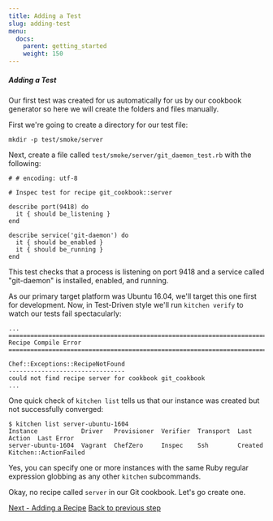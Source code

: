 ```yaml
---
title: Adding a Test
slug: adding-test
menu:
  docs:
    parent: getting_started
    weight: 150
---
```


##### Adding a Test

Our first test was created for us automatically for us by our cookbook generator so here we will create the folders and files manually.

First we're going to create a directory for our test file:

~~~
mkdir -p test/smoke/server
~~~

Next, create a file called `test/smoke/server/git_daemon_test.rb` with the following:

~~~
# # encoding: utf-8

# Inspec test for recipe git_cookbook::server

describe port(9418) do
  it { should be_listening }
end

describe service('git-daemon') do
  it { should be_enabled }
  it { should be_running }
end
~~~

This test checks that a process is listening on port 9418 and a service called "git-daemon" is installed, enabled, and running.

As our primary target platform was Ubuntu 16.04, we'll target this one first for development. Now, in Test-Driven style we'll run `kitchen verify` to watch our tests fail spectacularly:

~~~
...
================================================================================
Recipe Compile Error
================================================================================

Chef::Exceptions::RecipeNotFound
--------------------------------
could not find recipe server for cookbook git_cookbook
...
~~~

One quick check of `kitchen list` tells us that our instance was created but not successfully converged:

~~~
$ kitchen list server-ubuntu-1604
Instance            Driver   Provisioner  Verifier  Transport  Last Action  Last Error
server-ubuntu-1604  Vagrant  ChefZero     Inspec    Ssh        Created      Kitchen::ActionFailed
~~~

Yes, you can specify one or more instances with the same Ruby regular expression globbing as any other `kitchen` subcommands.

Okay, no recipe called `server` in our Git cookbook. Let's go create one.

<div class="sidebar--footer">
<a class="button primary-cta" href="/docs/getting-started/adding-recipe">Next - Adding a Recipe</a>
<a class="sidebar--footer--back" href="/docs/getting-started/adding-suite">Back to previous step</a>
</div>
